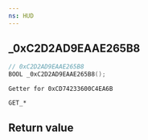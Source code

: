 ```yaml
---
ns: HUD
---
```

## _0xC2D2AD9EAAE265B8

```c
// 0xC2D2AD9EAAE265B8
BOOL _0xC2D2AD9EAAE265B8();
```

```
Getter for 0xCD74233600C4EA6B

GET_*
```

## Return value
